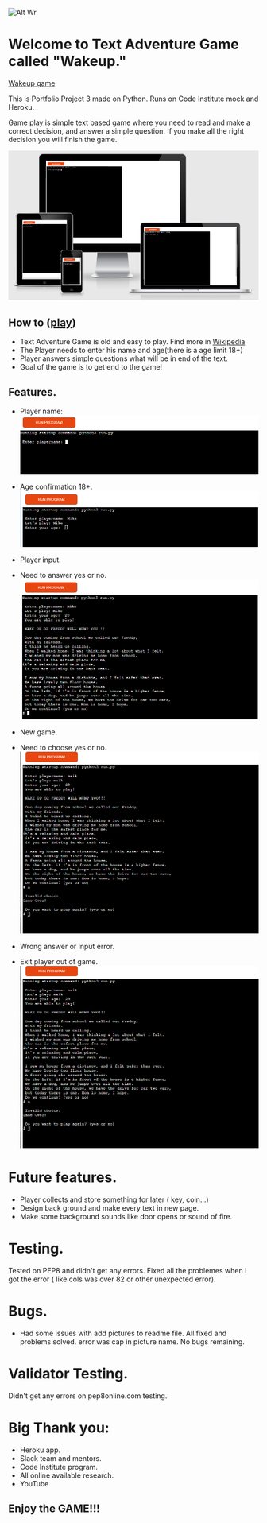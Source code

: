 
![Alt Wr](https://encrypted-tbn0.gstatic.com/images?q=tbn:ANd9GcS0aWK_eq1AAh2pWHdZbHjfCzM4itaUZTYp6YA2B5IsLaT2oYmIH0YOHKi3MVnjiBHqq8g&usqp=CAU)

# Welcome to Text Adventure Game called "Wakeup."

[Wakeup game](https://myfirstapptextadventure.herokuapp.com/)

This is Portfolio Project 3 made on Python. Runs on Code Institute mock and Heroku.

Game play is simple text based game where you need to read and make a correct decision, and answer a simple question. 
If you make all the right decision you will finish the game.

![Wakeup](images/Wakeup.PNG)

## How to ([play](https://myfirstapptextadventure.herokuapp.com/))

* Text Adventure Game is old and easy to play. Find more in [Wikipedia](https://en.wikipedia.org/wiki/Text-based_game)
* The Player needs to enter his name and age(there is a age limit 18+)
* Player answers simple questions what will be in end of the text.
* Goal of the game is to get end to the game!

## Features.

* Player name:
![player](images/player.PNG)

* Age confirmation 18+.
![age](images/age.PNG)

* Player input.
* Need to answer yes or no.
![start](images/Playtime.PNG)

* New game.
* Need to choose yes or no.
![new game](images/Error&Newgame.PNG)

* Wrong answer or input error.
* Exit player out of game.
![error](images/Error&Newgame.PNG)

# Future features.

* Player collects and store something for later ( key, coin...) 
* Design back ground and make every text in new page.
* Make some background sounds like door opens or sound of fire.

# Testing.

Tested on PEP8 and didn't get any errors.
Fixed all the problemes when I got the error ( like cols was over 82 or other unexpected error).

# Bugs.
* Had some issues with add pictures to readme file.
All fixed and problems solved. error was cap in picture name.
No bugs remaining.

# Validator Testing.

Didn't get any errors on pep8online.com testing.

# Big Thank you:

* Heroku app.
* Slack team and mentors.
* Code Institute program.
* All online available research.
* YouTube

## Enjoy the GAME!!!

